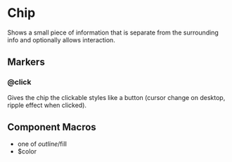 # Chip
Shows a small piece of information that is separate from the surrounding
info and optionally allows interaction.

## Markers

### @click
Gives the chip the clickable styles like a button (cursor change on desktop,
ripple effect when clicked).

## Component Macros
- one of $outline/$fill
- $color

[component.md : ../examples/chip.html :]: #
